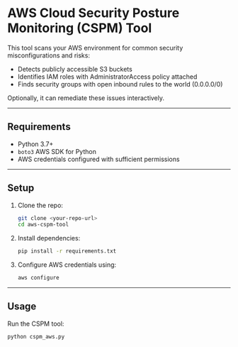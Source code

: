 # AWS Cloud Security Posture Monitoring (CSPM) Tool

This tool scans your AWS environment for common security misconfigurations and risks:

- Detects publicly accessible S3 buckets  
- Identifies IAM roles with AdministratorAccess policy attached  
- Finds security groups with open inbound rules to the world (0.0.0.0/0)  

Optionally, it can remediate these issues interactively.

---

## Requirements

- Python 3.7+
- `boto3` AWS SDK for Python
- AWS credentials configured with sufficient permissions

---

## Setup

1. Clone the repo:

    ```bash
    git clone <your-repo-url>
    cd aws-cspm-tool
    ```

2. Install dependencies:

    ```bash
    pip install -r requirements.txt
    ```

3. Configure AWS credentials using:

    ```bash
    aws configure
    ```

---

## Usage

Run the CSPM tool:

```bash
python cspm_aws.py

